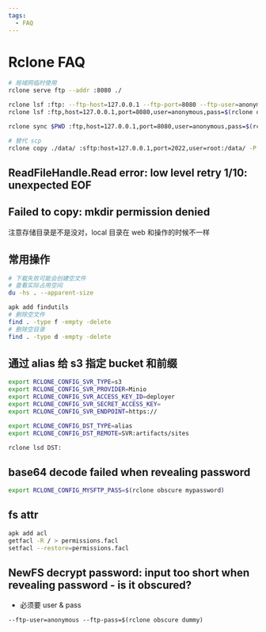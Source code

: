 ```yaml
---
tags:
  - FAQ
---
```


# Rclone FAQ

```bash
# 局域网临时使用
rclone serve ftp --addr :8080 ./

rclone lsf :ftp: --ftp-host=127.0.0.1 --ftp-port=8080 --ftp-user=anonymous --ftp-pass=$(rclone obscure dummy)
rclone lsf :ftp,host=127.0.0.1,port=8080,user=anonymous,pass=$(rclone obscure dummy):

rclone sync $PWD :ftp,host=127.0.0.1,port=8080,user=anonymous,pass=$(rclone obscure dummy): -P --stats-one-line --transfers 10 -M

# 替代 scp
rclone copy ./data/ :sftp:host=127.0.0.1,port=2022,user=root:/data/ -P --stats-one-line --transfers 10
```

## ReadFileHandle.Read error: low level retry 1/10: unexpected EOF

## Failed to copy: mkdir permission denied

注意存储目录是不是没对，local 目录在 web 和操作的时候不一样

## 常用操作

```bash
# 下载失败可能会创建空文件
# 查看实际占用空间
du -hs . --apparent-size

apk add findutils
# 删除空文件
find . -type f -empty -delete
# 删除空目录
find . -type d -empty -delete
```

## 通过 alias 给 s3 指定 bucket 和前缀

```bash
export RCLONE_CONFIG_SVR_TYPE=s3
export RCLONE_CONFIG_SVR_PROVIDER=Minio
export RCLONE_CONFIG_SVR_ACCESS_KEY_ID=deployer
export RCLONE_CONFIG_SVR_SECRET_ACCESS_KEY=
export RCLONE_CONFIG_SVR_ENDPOINT=https://

export RCLONE_CONFIG_DST_TYPE=alias
export RCLONE_CONFIG_DST_REMOTE=SVR:artifacts/sites

rclone lsd DST:
```

## base64 decode failed when revealing password

```bash
export RCLONE_CONFIG_MYSFTP_PASS=$(rclone obscure mypassword)
```

## fs attr

```bash
apk add acl
getfacl -R / > permissions.facl
setfacl --restore=permissions.facl
```

## NewFS decrypt password: input too short when revealing password - is it obscured?

- 必须要 user & pass

```
--ftp-user=anonymous --ftp-pass=$(rclone obscure dummy)
```
